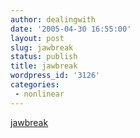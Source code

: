 ```yaml
---
author: dealingwith
date: '2005-04-30 16:55:00'
layout: post
slug: jawbreak
status: publish
title: jawbreak
wordpress_id: '3126'
categories:
 - nonlinear
---
```


[jawbreak][1]


   [1]: http://games.groups.yahoo.com/group/jawbreak/

   

